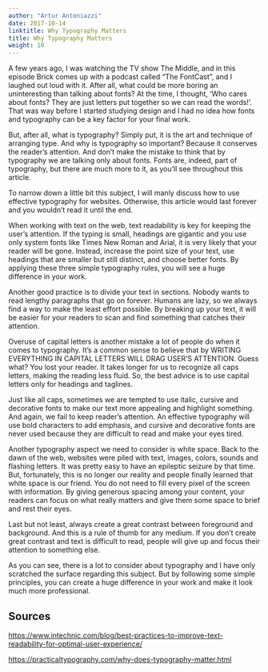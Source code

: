 ```yaml
---
author: "Artur Antoniazzi"
date: 2017-10-14
linktitle: Why Typography Matters
title: Why Typography Matters
weight: 10
---
```


A few years ago, I was watching the TV show The Middle, and in this episode Brick comes up with a podcast called “The FontCast”, and I laughed out loud with it. After all, what could be more boring an uninteresting than talking about fonts? At the time, I thought, ‘Who cares about fonts? They are just letters put together so we can read the words!’. That was way before I started studying design and I had no idea how fonts and typography can be a key factor for your final work.

But, after all, what is typography? Simply put, it is the art and technique of arranging type. And why is typography so important? Because it conserves the reader’s attention. And don’t make the mistake to think that by typography we are talking only about fonts. Fonts are, indeed, part of typography, but there are much more to it, as you’ll see throughout this article. 

To narrow down a little bit this subject, I will manly discuss how to use effective typography for websites. Otherwise, this article would last forever and you wouldn’t read it until the end.

When working with text on the web, text readability is key for keeping the user’s attention. If the typing is small, headings are gigantic and you use only system fonts like Times New Roman and Arial, it is very likely that your reader will be gone. Instead, increase the point size of your text, use headings that are smaller but still distinct, and choose better fonts. By applying these three simple typography rules, you will see a huge difference in your work.

Another good practice is to divide your text in sections. Nobody wants to read lengthy paragraphs that go on forever. Humans are lazy, so we always find a way to make the least effort possible. By breaking up your text, it will be easier for your readers to scan and find something that catches their attention.

Overuse of capital letters is another mistake a lot of people do when it comes to typography. It’s a common sense to believe that by WRITING EVERYTHING IN CAPITAL LETTERS WILL DRAG USER’S ATTENTION. Guess what? You lost your reader. It takes longer for us to recognize all caps letters, making the reading less fluid. So, the best advice is to use capital letters only for headings and taglines.

Just like all caps, sometimes we are tempted to use italic, cursive and decorative fonts to make our text more appealing and highlight something. And again, we fail to keep reader’s attention. An effective typography will use bold characters to add emphasis, and cursive and decorative fonts are never used because they are difficult to read and make your eyes tired.

Another typography aspect we need to consider is white space. Back to the dawn of the web, websites were piled with text, images, colors, sounds and flashing letters. It was pretty easy to have an epileptic seizure by that time. But, fortunately, this is no longer our reality and people finally learned that white space is our friend. You do not need to fill every pixel of the screen with information. By giving generous spacing among your content, your readers can focus on what really matters and give them some space to brief and rest their eyes.

Last but not least, always create a great contrast between foreground and background. And this is a rule of thumb for any medium. If you don’t create great contrast and text is difficult to read, people will give up and focus their attention to something else.

As you can see, there is a lot to consider about typography and I have only scratched the surface regarding this subject. But by following some simple principles, you can create a huge difference in your work and make it look much more professional.


## Sources

https://www.intechnic.com/blog/best-practices-to-improve-text-readability-for-optimal-user-experience/

https://practicaltypography.com/why-does-typography-matter.html